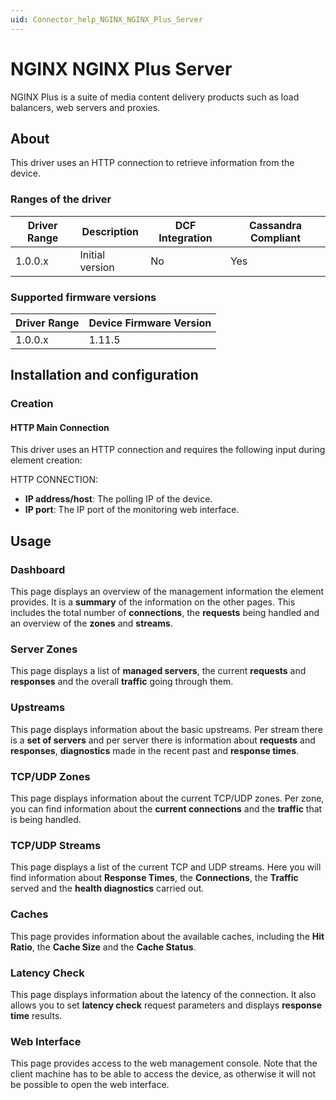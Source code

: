 ```yaml
---
uid: Connector_help_NGINX_NGINX_Plus_Server
---
```


# NGINX NGINX Plus Server

NGINX Plus is a suite of media content delivery products such as load balancers, web servers and proxies.

## About

This driver uses an HTTP connection to retrieve information from the device.

### Ranges of the driver

| **Driver Range** | **Description** | **DCF Integration** | **Cassandra Compliant** |
|------------------|-----------------|---------------------|-------------------------|
| 1.0.0.x          | Initial version | No                  | Yes                     |

### Supported firmware versions

| **Driver Range** | **Device Firmware Version** |
|------------------|-----------------------------|
| 1.0.0.x          | 1.11.5                      |

## Installation and configuration

### Creation

#### HTTP Main Connection

This driver uses an HTTP connection and requires the following input during element creation:

HTTP CONNECTION:

- **IP address/host**: The polling IP of the device.
- **IP port**: The IP port of the monitoring web interface.

## Usage

### Dashboard

This page displays an overview of the management information the element provides. It is a **summary** of the information on the other pages. This includes the total number of **connections**, the **requests** being handled and an overview of the **zones** and **streams**.

### Server Zones

This page displays a list of **managed servers**, the current **requests** and **responses** and the overall **traffic** going through them.

### Upstreams

This page displays information about the basic upstreams. Per stream there is a **set of servers** and per server there is information about **requests** and **responses**, **diagnostics** made in the recent past and **response times**.

### TCP/UDP Zones

This page displays information about the current TCP/UDP zones. Per zone, you can find information about the **current connections** and the **traffic** that is being handled.

### TCP/UDP Streams

This page displays a list of the current TCP and UDP streams. Here you will find information about **Response Times**, the **Connections**, the **Traffic** served and the **health diagnostics** carried out.

### Caches

This page provides information about the available caches, including the **Hit Ratio**, the **Cache Size** and the **Cache Status**.

### Latency Check

This page displays information about the latency of the connection. It also allows you to set **latency check** request parameters and displays **response time** results.

### Web Interface

This page provides access to the web management console. Note that the client machine has to be able to access the device, as otherwise it will not be possible to open the web interface.
